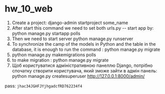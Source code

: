# hw_10_web

1) Create a project: django-admin startproject some_name
2) After start this command we need to set both urls.py -- start app by: python manage.py startapp polls
3) Then we need to start server python manage.py runserver
4) To synchronize the camp of the models in Python and the table in the database, 
     it is enough to run the command : python manage.py migrate
5) python manage.py makemigrations polls 
6) to make migration : python manage.py migrate 
7) Щоб користуватися адміністративною панеллю Django,
       потрібно спочатку створити користувача, який зможе зайти в адмін панель: python manage.py createsuperuser
        http://127.0.0.1:8000/admin/


pass: ```jhac34JGHFJYjhgadcfRD762234f4```